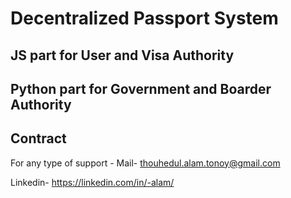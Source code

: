 # Decentralized Passport System

## JS part for User and Visa Authority

## Python part for Government and Boarder Authority


## Contract
For any type of support -
Mail- thouhedul.alam.tonoy@gmail.com


Linkedin- https://linkedin.com/in/-alam/
